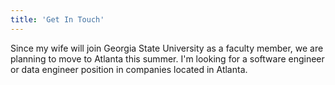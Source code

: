 ```yaml
---
title: 'Get In Touch'
---
```


Since my wife will join Georgia State University as a faculty member, we are planning to move to Atlanta this summer. I'm looking for a software engineer or data engineer position in companies located in Atlanta.
